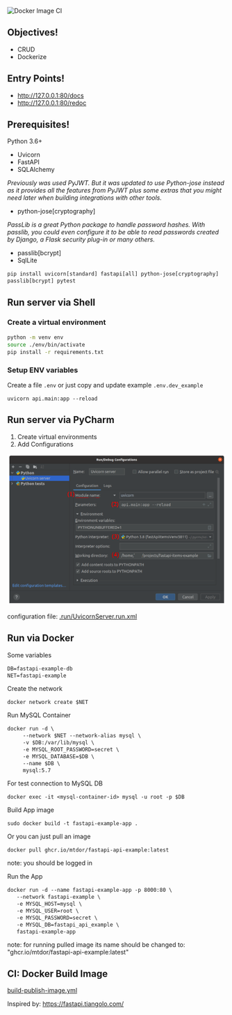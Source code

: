 ![Docker Image CI](https://github.com/mtdor/fastapi-api-example/actions/workflows/build-publish-image.yml/badge.svg)


## Objectives!
* CRUD
* Dockerize

## Entry Points!
* http://127.0.0.1:80/docs
* http://127.0.0.1:80/redoc

## Prerequisites!
Python 3.6+
* Uvicorn
* FastAPI
* SQLAlchemy

*Previously was used PyJWT. But it was updated to use Python-jose instead as it provides all the features from PyJWT plus some extras that you might need later when building integrations with other tools.*

* python-jose[cryptography]

*PassLib is a great Python package to handle password hashes.
With passlib, you could even configure it to be able to read passwords created by Django, a Flask security plug-in or many others.*
* passlib[bcrypt]
* SqlLite
```shell
pip install uvicorn[standard] fastapi[all] python-jose[cryptography] passlib[bcrypt] pytest
```

## Run server via Shell

### Create a virtual environment
```bash
python -m venv env
source ./env/bin/activate
pip install -r requirements.txt
```

### Setup ENV variables
Create a file `.env` or just copy and update example `.env.dev_example`
```shell
uvicorn api.main:app --reload
```

## Run server via PyCharm
1) Create virtual environments
2) Add Configurations

![plot](./doc/pycharm_settings.png)

configuration file: [.run/UvicornServer.run.xml](.run/UvicornServer.run.xml)

## Run  via Docker
Some variables
```
DB=fastapi-example-db
NET=fastapi-example
```

Create the network
```
docker network create $NET
```

Run MySQL Container
```
docker run -d \
     --network $NET --network-alias mysql \
     -v $DB:/var/lib/mysql \
     -e MYSQL_ROOT_PASSWORD=secret \
     -e MYSQL_DATABASE=$DB \
     --name $DB \
     mysql:5.7
```


For test connection to MySQL DB
```
docker exec -it <mysql-container-id> mysql -u root -p $DB
```

Build App image
```
sudo docker build -t fastapi-example-app .
```
Or you can just pull an image
```shell
docker pull ghcr.io/mtdor/fastapi-api-example:latest
```
note: you should be logged in



Run the App
```
docker run -d --name fastapi-example-app -p 8000:80 \
   --network fastapi-example \
   -e MYSQL_HOST=mysql \
   -e MYSQL_USER=root \
   -e MYSQL_PASSWORD=secret \
   -e MYSQL_DB=fastapi_api_example \
   fastapi-example-app
```
note: for running pulled image its name should be changed to: "ghcr.io/mtdor/fastapi-api-example:latest"


## CI: Docker Build Image
[build-publish-image.yml](./.github/workflows/build-publish-image.yml)

Inspired by: https://fastapi.tiangolo.com/
